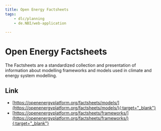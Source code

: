 ```yaml
---
title: Open Energy Factsheets
tags:
    - dlc/planning
    - de.NBI/web-application
    
---
```

# Open Energy Factsheets
The Factsheets are a standardized collection and presentation of information about modelling frameworks and models used in climate and energy system modelling.

## Link
* [https://openenergyplatform.org/factsheets/models/](https://openenergyplatform.org/factsheets/models/){:target="_blank"}
* [https://openenergyplatform.org/factsheets/frameworks/](https://openenergyplatform.org/factsheets/frameworks/){:target="_blank"}